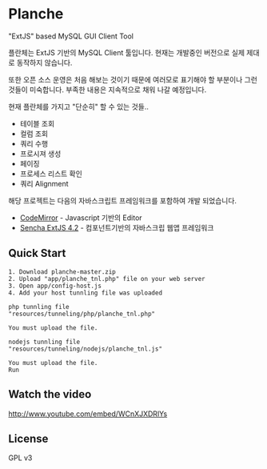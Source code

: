 Planche
=========

"ExtJS" based MySQL GUI Client Tool

플란체는 ExtJS 기반의 MySQL Client 툴입니다. 현재는 개발중인 버전으로 실제 제대로 동작하지 않습니다.

또한 오픈 소스 운영은 처음 해보는 것이기 때문에 여러모로 표기해야 할 부분이나 그런것들이 미숙합니다. 부족한 내용은 지속적으로 채워 나갈 예정입니다.

현재 플란체를 가지고 "단순히" 할 수 있는 것들..
 

- 테이블 조회
- 컬럼 조회
- 쿼리 수행
- 프로시져 생성 
- 페이징
- 프로세스 리스트 확인
- 쿼리 Alignment

해당 프로젝트는 다음의 자바스크립트 프레임워크를 포함하여 개발 되었습니다.

- [CodeMirror] - Javascript 기반의 Editor
- [Sencha ExtJS 4.2] - 컴포넌트기반의 자바스크립 웹앱 프레임워크


Quick Start
----

```
1. Download planche-master.zip
2. Upload "app/planche_tnl.php" file on your web server
3. Open app/config-host.js
4. Add your host tunnling file was uploaded

php tunnling file
"resources/tunneling/php/planche_tnl.php" 

You must upload the file.

nodejs tunnling file
"resources/tunneling/nodejs/planche_tnl.js" 

You must upload the file.
Run 
```

Watch the video
----

http://www.youtube.com/embed/WCnXJXDRlYs

License
----

GPL v3

[CodeMirror]:http://codemirror.net/
[Sencha ExtJS 4.2]:http://www.sencha.com/products/extjs/